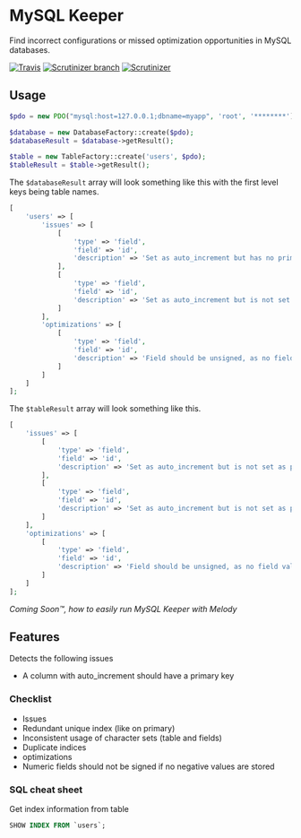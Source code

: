 # MySQL Keeper

Find incorrect configurations or missed optimization opportunities in MySQL databases.

[![Travis](https://img.shields.io/travis/zortje/mysql-keeper.svg?style=flat)](https://travis-ci.org/zortje/mysql-keeper) [![Scrutinizer branch](https://img.shields.io/scrutinizer/coverage/g/zortje/mysql-keeper/master.svg?style=flat)](https://scrutinizer-ci.com/g/zortje/mysql-keeper/?branch=master) [![Scrutinizer](https://img.shields.io/scrutinizer/g/zortje/mysql-keeper.svg?style=flat)](https://scrutinizer-ci.com/g/zortje/mysql-keeper/?branch=master)

## Usage

```PHP
$pdo = new PDO("mysql:host=127.0.0.1;dbname=myapp", 'root', '********');

$database = new DatabaseFactory::create($pdo);
$databaseResult = $database->getResult();

$table = new TableFactory::create('users', $pdo);
$tableResult = $table->getResult();
```

The `$databaseResult` array will look something like this with the first level keys being table names.

```PHP
[
	'users' => [
		'issues' => [
			[
				'type' => 'field',
				'field' => 'id',
				'description' => 'Set as auto_increment but has no primary key'
			],
			[
				'type' => 'field',
				'field' => 'id',
				'description' => 'Set as auto_increment but is not set as primary'
			]
		],
		'optimizations' => [
			[
				'type' => 'field',
				'field' => 'id',
				'description' => 'Field should be unsigned, as no field values are negative'
			]
		]
	]
];
```

The `$tableResult` array will look something like this.

```PHP
[
	'issues' => [
		[
			'type' => 'field',
			'field' => 'id',
			'description' => 'Set as auto_increment but is not set as primary'
		],
		[
			'type' => 'field',
			'field' => 'id',
			'description' => 'Set as auto_increment but is not set as primary'
		]
	],
	'optimizations' => [
		[
			'type' => 'field',
			'field' => 'id',
			'description' => 'Field should be unsigned, as no field values are negative'
		]
	]
];
```

*Coming Soon™, how to easily run MySQL Keeper with Melody*

## Features

Detects the following issues

* A column with auto_increment should have a primary key

### Checklist

* Issues
 * Redundant unique index (like on primary)
 * Inconsistent usage of character sets (table and fields)
 * Duplicate indices
* optimizations
 * Numeric fields should not be signed if no negative values are stored


### SQL cheat sheet

Get index information from table

```SQL
SHOW INDEX FROM `users`;
```

